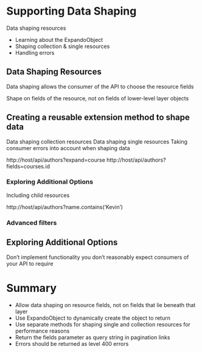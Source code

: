 # Supporting Data Shaping

Data shaping resources
- Learning about the ExpandoObject
- Shaping collection & single resources
- Handling errors

## Data Shaping Resources

Data shaping allows the consumer of the API to choose the resource fields

Shape on fields of the resource, not on fields of lower-level layer objects

## Creating a reusable extension method to shape data

Data shaping collection resources
Data shaping single resources 
Taking consumer errors into account when shaping data

http://host/api/authors?expand=course
http://host/api/authors?fields=courses.id

### Exploring Additional Options

Including child resources

http://host/api/authors?name.contains(‘Kevin’)

### Advanced filters

## Exploring Additional Options

Don’t implement functionality you don’t reasonably expect consumers of your API to require


# Summary

- Allow data shaping on resource fields, not on fields that lie beneath that layer
- Use ExpandoObject to dynamically create the object to return 
- Use separate methods for shaping single and collection resources for performance reasons
- Return the fields parameter as query string in pagination links
- Errors should be returned as level 400 errors
